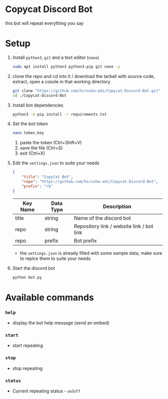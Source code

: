 # Copycat Discord Bot

this bot will repeat everything you say

# Setup

1. Install `python3`, `git` and a text editor (`nano`)

    ```bash
    sudo apt install python3 python3-pip git nano -y
    ```

2. clone the repo and cd into it / download the tarball with source code, extract, open a cosole in that working directory

    ```bash
    git clone "https://github.com/hirusha-adi/Copycat-Discord-Bot.git"
    cd ./Copycat-Discord-Bot
    ```

3. Install bot dependencies

    ```bash
    python3 -m pip install -r requirements.txt
    ```

4. Set the bot token

    ```bash
    nano token.key
    ```

    1. paste the token (Ctrl+Shift+V)
    2. save the file (Ctrl+S)
    3. exit (Ctrl+X)


5. Edit the `settings.json` to suite your needs

    ```json
    {
        "title": "CopyCat Bot",
        "repo": "https://github.com/hirusha-adi/Copycat-Discord-Bot",
        "prefix": "rb"
    }
    ```

    <table>
    <thead>
    <tr>
        <th>Key Name</th>
        <th>Data Type</th>
        <th>Description</th>
    </tr>
    </thead>
    <tbody>
    <tr>
        <td>title</td>
        <td>string</td>
        <td>Name of the discord bot</td>
    </tr>
    <tr>
        <td>repo</td>
        <td>string</td>
        <td>Repository link / website link / bot link</td>
    </tr>
    <tr>
        <td>repo</td>
        <td>prefix</td>
        <td>Bot prefix</td>
    </tr>
    </tbody>
    </table>

    - the `settings.json` is already filled with some sample data, make sure to replce them to suite your needs

6. Start the discord bot
    ```bash
    python bot.py
    ```

# Available commands

### `help`

- display the bot help message (send an embed)

### `start`
- start repeating

### `stop`
- stop repeating

### `status`
- Current repeating status - `on`/`off`